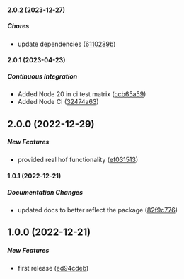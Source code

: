 #### 2.0.2 (2023-12-27)

##### Chores

*  update dependencies ([6110289b](https://github.com/Cadienvan/ab-test-fn/commit/6110289b846644949e591c093d474ec62357143f))

#### 2.0.1 (2023-04-23)

##### Continuous Integration

*  Added Node 20 in ci test matrix ([ccb65a59](https://github.com/Cadienvan/ab-test-fn/commit/ccb65a59c8af1adc3de78daf602b8fc4c36caf44))
*  Added Node CI ([32474a63](https://github.com/Cadienvan/ab-test-fn/commit/32474a6321d64664ab09d8a17861e2d46b70b0df))

## 2.0.0 (2022-12-29)

##### New Features

*  provided real hof functionality ([ef031513](https://github.com/Cadienvan/ab-test-fn/commit/ef031513010bf749bb33cb34308206af9ebb48a7))

#### 1.0.1 (2022-12-21)

##### Documentation Changes

*  updated docs to better reflect the package ([82f9c776](https://github.com/Cadienvan/ab-test-fn/commit/82f9c776ae0e99fe85b94bcb4822ff37a7f9020b))

## 1.0.0 (2022-12-21)

##### New Features

*  first release ([ed94cdeb](https://github.com/Cadienvan/ab-test-fn/commit/ed94cdeb8574d5804db07f8c65359a176583e5d6))


